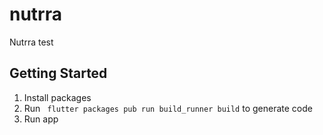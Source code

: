 # nutrra

Nutrra test

## Getting Started

1. Install packages
2. Run ` flutter packages pub run build_runner build` to generate code
3. Run app
